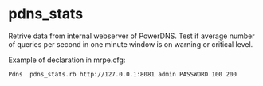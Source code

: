pdns_stats
==========

Retrive data from internal webserver of PowerDNS.
Test if average number of queries per second in one minute window is on warning or critical level.


Example of declaration in mrpe.cfg:

```
Pdns  pdns_stats.rb http://127.0.0.1:8081 admin PASSWORD 100 200
```
